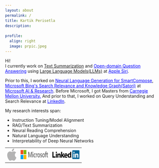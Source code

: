 ```yaml
---
layout: about
permalink: /
title: Kartik Perisetla
description:

profile:
  align: right
  image: prpic.jpeg
---
```

<p align="left">
Hi!<br/>
I currently work on <a target="_blank" href="https://en.wikipedia.org/wiki/Automatic_summarization#Abstractive-based_summarization">Text Summarization</a> and <a target="_blank" href="https://en.wikipedia.org/wiki/Question_answering#Open_domain_question_answering" style="color:blue">Open-domain Question Answering</a> using <a target="_blank" href="https://en.wikipedia.org/wiki/Large_language_model">Large Language Models(LLMs)</a> at <a href="https://www.apple.com/siri/" target="_blank" style="color:blue">Apple Siri</a>.</p>
<p>
Prior to this, I worked on <a href="https://www.theverge.com/2020/5/11/21254298/microsoft-outlook-web-text-predictions-gmail-smart-compose-feature" target="_blank" style="color:blue">Neural Language Generation for SmartCompose</a>, <a href="https://blogs.bing.com/search/2013/03/21/understand-your-world-with-bing" target="_blank" style="color:blue"> Microsoft Bing's Search Relevance and Knowledge Graph(Satori)</a> at <a href="https://news.microsoft.com/2016/09/29/microsoft-expands-artificial-intelligence-ai-efforts-with-creation-of-new-microsoft-ai-and-research-group/" target="_blank" style="color:blue">Microsoft AI & Research</a>. Before Microsoft, I got Masters from <a href="http://cmu.edu/" target="_blank" style="color:blue">Carnegie Mellon University.</a> And prior to that, I worked on Query Understanding and Search Relevance at <a href="https://linkedin.com" target="_blank" style="color:blue">LinkedIn</a>.
</p>

<p align="left">
My research interests span:
<ul>
<li>Instruction Tuning/Model Alignment</li>
<li>RAG/Text Summarization</li>
<li>Neural Reading Comprehension</li>
<li>Natural Language Understanding</li>
<li>Interpretability of Deep Neural Networks</li>
</ul>
</p>

<style>
  table {
    width: 50%;
    table-layout: fixed; /* Distribute the space evenly */
    border-collapse: collapse;
  }

  td {
    text-align: center; /* Center align the logos */
  }
</style>

<table>
  <tbody>
    <tr>
      <td style="text-align: center; vertical-align: top; border: none;">
        <img src="assets/img/apple_logo.png" width="33px" height="40px" alt="Apple Logo">
      </td>
      <td style="text-align: center; vertical-align: middle; border: none;">
        <img src="assets/img/microsoft_logo.png" width="100px" height="30px" alt="Microsoft Logo">
      </td>
      <td style="text-align: center; vertical-align: middle; border: none;">
        <img src="assets/img/linkedin_logo.png" width="100px" height="30px" alt="LinkedIn Logo">
      </td>
    </tr>
  </tbody>
</table>